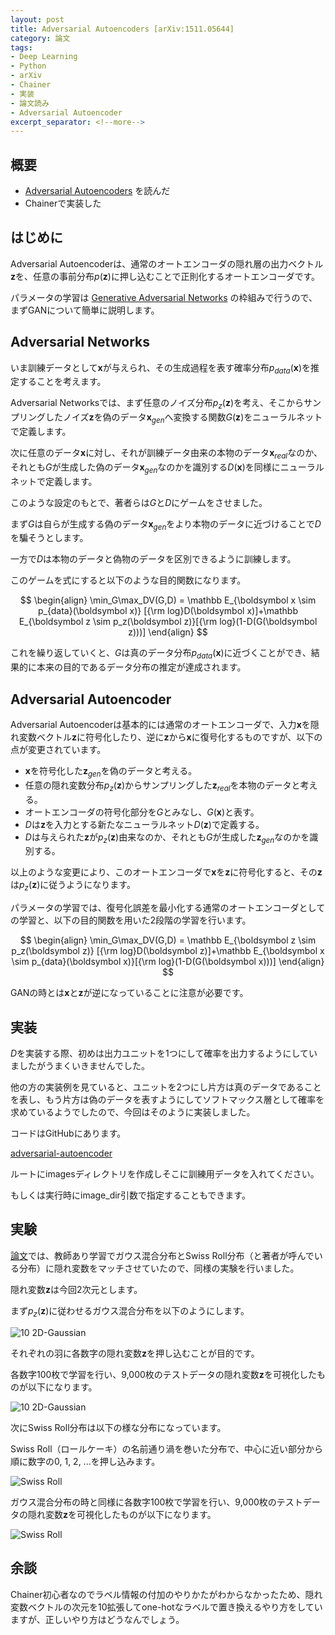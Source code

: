 ```yaml
---
layout: post
title: Adversarial Autoencoders [arXiv:1511.05644]
category: 論文
tags:
- Deep Learning
- Python
- arXiv
- Chainer
- 実装
- 論文読み
- Adversarial Autoencoder
excerpt_separator: <!--more-->
---
```


## 概要

- [Adversarial Autoencoders](http://arxiv.org/abs/1511.05644) を読んだ
- Chainerで実装した

<!--more-->

## はじめに

Adversarial Autoencoderは、通常のオートエンコーダの隠れ層の出力ベクトル$\boldsymbol z$を、任意の事前分布$p(\boldsymbol z)$に押し込むことで正則化するオートエンコーダです。

パラメータの学習は [Generative Adversarial Networks](http://arxiv.org/abs/1406.2661) の枠組みで行うので、まずGANについて簡単に説明します。

## Adversarial Networks

いま訓練データとして$\boldsymbol x$が与えられ、その生成過程を表す確率分布$p_{data}(\boldsymbol x)$を推定することを考えます。

Adversarial Networksでは、まず任意のノイズ分布$p_z(\boldsymbol z)$を考え、そこからサンプリングしたノイズ$\boldsymbol z$を偽のデータ$\boldsymbol x_{gen}$へ変換する関数$G(\boldsymbol z)$をニューラルネットで定義します。

次に任意のデータ$\boldsymbol x$に対し、それが訓練データ由来の本物のデータ$\boldsymbol x_{real}$なのか、それとも$G$が生成した偽のデータ$\boldsymbol x_{gen}$なのかを識別する$D(\boldsymbol x)$を同様にニューラルネットで定義します。

このような設定のもとで、著者らは$G$と$D$にゲームをさせました。

まず$G$は自らが生成する偽のデータ$\boldsymbol x_{gen}$をより本物のデータに近づけることで$D$を騙そうとします。

一方で$D$は本物のデータと偽物のデータを区別できるように訓練します。

このゲームを式にすると以下のような目的関数になります。

$$
	\begin{align}
		\min_G\max_DV(G,D) = \mathbb E_{\boldsymbol x \sim p_{data}(\boldsymbol x)} [{\rm log}D(\boldsymbol x)]+\mathbb E_{\boldsymbol z \sim p_z(\boldsymbol z)}[{\rm log}(1-D(G(\boldsymbol z)))]
	\end{align}
$$

これを繰り返していくと、$G$は真のデータ分布$p_{data}(\boldsymbol x)$に近づくことができ、結果的に本来の目的であるデータ分布の推定が達成されます。

## Adversarial Autoencoder

Adversarial Autoencoderは基本的には通常のオートエンコーダで、入力$\boldsymbol x$を隠れ変数ベクトル$\boldsymbol z$に符号化したり、逆に$\boldsymbol z$から$\boldsymbol x$に復号化するものですが、以下の点が変更されています。

- $\boldsymbol x$を符号化した$\boldsymbol z_{gen}$を偽のデータと考える。
- 任意の隠れ変数分布$p_z(\boldsymbol z)$からサンプリングした$\boldsymbol z_{real}$を本物のデータと考える。
- オートエンコーダの符号化部分を$G$とみなし、$G(\boldsymbol x)$と表す。
- $D$は$\boldsymbol z$を入力とする新たなニューラルネット$D(\boldsymbol z)$で定義する。
- $D$は与えられた$\boldsymbol z$が$p_z(\boldsymbol z)$由来なのか、それとも$G$が生成した$\boldsymbol z_{gen}$なのかを識別する。

以上のような変更により、このオートエンコーダで$\boldsymbol x$を$\boldsymbol z$に符号化すると、その$\boldsymbol z$は$p_z(\boldsymbol z)$に従うようになります。

パラメータの学習では、復号化誤差を最小化する通常のオートエンコーダとしての学習と、以下の目的関数を用いた2段階の学習を行います。

$$
	\begin{align}
		\min_G\max_DV(G,D) = \mathbb E_{\boldsymbol z \sim p_z(\boldsymbol z)} [{\rm log}D(\boldsymbol z)]+\mathbb E_{\boldsymbol x \sim p_{data}(\boldsymbol x)}[{\rm log}(1-D(G(\boldsymbol x)))]
	\end{align}
$$

GANの時とは$\boldsymbol x$と$\boldsymbol z$が逆になっていることに注意が必要です。

## 実装

$D$を実装する際、初めは出力ユニットを1つにして確率を出力するようにしていましたがうまくいきませんでした。

他の方の実装例を見ていると、ユニットを2つにし片方は真のデータであることを表し、もう片方は偽のデータを表すようにしてソフトマックス層として確率を求めているようでしたので、今回はそのように実装しました。

コードはGitHubにあります。

[adversarial-autoencoder](https://github.com/musyoku/adversarial-autoencoder)

ルートにimagesディレクトリを作成しそこに訓練用データを入れてください。

もしくは実行時にimage_dir引数で指定することもできます。

## 実験

[論文](http://arxiv.org/abs/1511.05644)では、教師あり学習でガウス混合分布とSwiss Roll分布（と著者が呼んでいる分布）に隠れ変数をマッチさせていたので、同様の実験を行いました。

隠れ変数$\boldsymbol z$は今回2次元とします。

まず$p_z(\boldsymbol z)$に従わせるガウス混合分布を以下のようにします。

![10 2D-Gaussian](https://github.com/musyoku/adversarial-autoencoder/blob/master/example/10_2d-gaussian_train_labeled_z.png?raw=true)

それぞれの羽に各数字の隠れ変数$\boldsymbol z$を押し込むことが目的です。

各数字100枚で学習を行い、9,000枚のテストデータの隠れ変数$\boldsymbol z$を可視化したものが以下になります。

![10 2D-Gaussian](https://github.com/musyoku/adversarial-autoencoder/blob/master/example/10_2d-gaussian_test_labeled_z.png?raw=true)


次にSwiss Roll分布は以下の様な分布になっています。

Swiss Roll（ロールケーキ）の名前通り渦を巻いた分布で、中心に近い部分から順に数字の0, 1, 2, ...を押し込みます。

![Swiss Roll](https://github.com/musyoku/adversarial-autoencoder/blob/master/example/swiss_roll_train_labeled_z.png?raw=true)

ガウス混合分布の時と同様に各数字100枚で学習を行い、9,000枚のテストデータの隠れ変数$\boldsymbol z$を可視化したものが以下になります。

![Swiss Roll](https://github.com/musyoku/adversarial-autoencoder/blob/master/example/swiss_roll_test_labeled_z.png?raw=true)

## 余談

Chainer初心者なのでラベル情報の付加のやりかたがわからなかったため、隠れ変数ベクトルの次元を10拡張してone-hotなラベルで置き換えるやり方をしていますが、正しいやり方はどうなんでしょう。